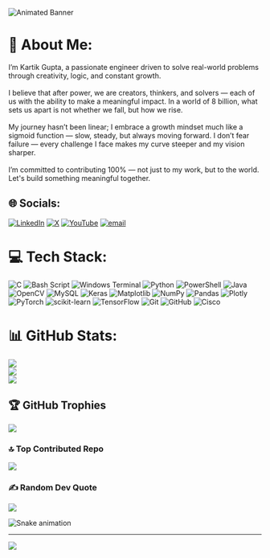 ![Animated Banner](https://readme-typing-svg.herokuapp.com?size=25&duration=3000&color=FF5733&center=true&vCenter=true&lines=Hey!+I'm+Kartik;I+love+Coding;Welcome+to+my+Profile)


# 💫 About Me:
I’m Kartik Gupta, a passionate engineer driven to solve real-world problems through creativity, logic, and constant growth.<br><br>I believe that after power, we are creators, thinkers, and solvers — each of us with the ability to make a meaningful impact. In a world of 8 billion, what sets us apart is not whether we fall, but how we rise.<br><br>My journey hasn’t been linear; I embrace a growth mindset much like a sigmoid function — slow, steady, but always moving forward. I don’t fear failure — every challenge I face makes my curve steeper and my vision sharper.<br><br>I’m committed to contributing 100% — not just to my work, but to the world. Let's build something meaningful together.<br>


## 🌐 Socials:
[![LinkedIn](https://img.shields.io/badge/LinkedIn-%230077B5.svg?logo=linkedin&logoColor=white)](https://linkedin.com/in/orignlkartik1) [![X](https://img.shields.io/badge/X-black.svg?logo=X&logoColor=white)](https://x.com/Orignlkartik1) [![YouTube](https://img.shields.io/badge/YouTube-%23FF0000.svg?logo=YouTube&logoColor=white)](https://youtube.com/@Coldengineers) [![email](https://img.shields.io/badge/Email-D14836?logo=gmail&logoColor=white)](mailto:kartik964364@gmail.com) 

# 💻 Tech Stack:
![C](https://img.shields.io/badge/c-%2300599C.svg?style=flat&logo=c&logoColor=white) ![Bash Script](https://img.shields.io/badge/bash_script-%23121011.svg?style=flat&logo=gnu-bash&logoColor=white) ![Windows Terminal](https://img.shields.io/badge/Windows%20Terminal-%234D4D4D.svg?style=flat&logo=windows-terminal&logoColor=white) ![Python](https://img.shields.io/badge/python-3670A0?style=flat&logo=python&logoColor=ffdd54) ![PowerShell](https://img.shields.io/badge/PowerShell-%235391FE.svg?style=flat&logo=powershell&logoColor=white) ![Java](https://img.shields.io/badge/java-%23ED8B00.svg?style=flat&logo=openjdk&logoColor=white) ![OpenCV](https://img.shields.io/badge/opencv-%23white.svg?style=flat&logo=opencv&logoColor=white) ![MySQL](https://img.shields.io/badge/mysql-4479A1.svg?style=flat&logo=mysql&logoColor=white) ![Keras](https://img.shields.io/badge/Keras-%23D00000.svg?style=flat&logo=Keras&logoColor=white) ![Matplotlib](https://img.shields.io/badge/Matplotlib-%23ffffff.svg?style=flat&logo=Matplotlib&logoColor=black) ![NumPy](https://img.shields.io/badge/numpy-%23013243.svg?style=flat&logo=numpy&logoColor=white) ![Pandas](https://img.shields.io/badge/pandas-%23150458.svg?style=flat&logo=pandas&logoColor=white) ![Plotly](https://img.shields.io/badge/Plotly-%233F4F75.svg?style=flat&logo=plotly&logoColor=white) ![PyTorch](https://img.shields.io/badge/PyTorch-%23EE4C2C.svg?style=flat&logo=PyTorch&logoColor=white) ![scikit-learn](https://img.shields.io/badge/scikit--learn-%23F7931E.svg?style=flat&logo=scikit-learn&logoColor=white) ![TensorFlow](https://img.shields.io/badge/TensorFlow-%23FF6F00.svg?style=flat&logo=TensorFlow&logoColor=white) ![Git](https://img.shields.io/badge/git-%23F05033.svg?style=flat&logo=git&logoColor=white) ![GitHub](https://img.shields.io/badge/github-%23121011.svg?style=flat&logo=github&logoColor=white) ![Cisco](https://img.shields.io/badge/cisco-%23049fd9.svg?style=flat&logo=cisco&logoColor=black)
# 📊 GitHub Stats:
![](https://github-readme-stats.vercel.app/api?username=orignlkartik1&theme=shadow_green&hide_border=false&include_all_commits=false&count_private=false)<br/>
![](https://nirzak-streak-stats.vercel.app/?user=orignlkartik1&theme=shadow_green&hide_border=false)<br/>
![](https://github-readme-stats.vercel.app/api/top-langs/?username=orignlkartik1&theme=shadow_green&hide_border=false&include_all_commits=false&count_private=false&layout=compact)

## 🏆 GitHub Trophies
![](https://github-profile-trophy.vercel.app/?username=orignlkartik1&theme=radical&no-frame=false&no-bg=true&margin-w=4)

### 🔝 Top Contributed Repo
![](https://github-contributor-stats.vercel.app/api?username=orignlkartik1&limit=5&theme=dark&combine_all_yearly_contributions=true) 

### ✍️ Random Dev Quote
![](https://quotes-github-readme.vercel.app/api?type=horizontal&theme=radical)

![Snake animation](https://github.com/orignlkartik1/orignlkartik1/blob/output/snake.svg)



---
[![](https://visitcount.itsvg.in/api?id=orignlkartik1&icon=0&color=0)](https://visitcount.itsvg.in)


<!-- Proudly created with GPRM ( https://gprm.itsvg.in ) -->
